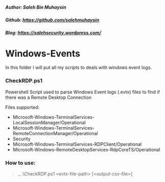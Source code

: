 ##### Author: Saleh Bin Muhaysin
##### Github: https://github.com/salehmuhaysin
##### Blog: https://salehsecurity.wordpress.com/

# Windows-Events

In this folder I will put all my scripts to deals with windows event logs.

### CheckRDP.ps1
 Powershell Script used to parse Windows Event logs (.evtx) files to find if there was a Remote Desktop Connection
 
 Files supported:
 * Microsoft-Windows-TerminalServices-LocalSessionManager/Operational
 * Microsoft-Windows-TerminalServices-RemoteConnectionManager/Operational
 * Security
 * Microsoft-Windows-TerminalServices-RDPClient/Operational
 * Microsoft-Windows-RemoteDesktopServices-RdpCoreTS/Operational

### How to use:
 >_ .\CheckRDP.ps1 \<evtx-file-path\> [\<output-csv-file\>]
